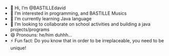 - 👋 Hi, I’m @BASTILLEdavid
- 👀 I’m interested in programming, and BASTILLE Musics
- 🌱 I’m currently learning Java language
- 💞️ I’m looking to collaborate on school activities and building a java projects/programs
- 😄 Pronouns: he/him duhhh...
- ⚡ Fun fact: Do you know that in order to be irreplaceable, you need to be unique!

<!---
BASTILLEdavid/BASTILLEdavid is a ✨ special ✨ repository because its `README.md` (this file) appears on your GitHub profile.
You can click the Preview link to take a look at your changes.
--->

